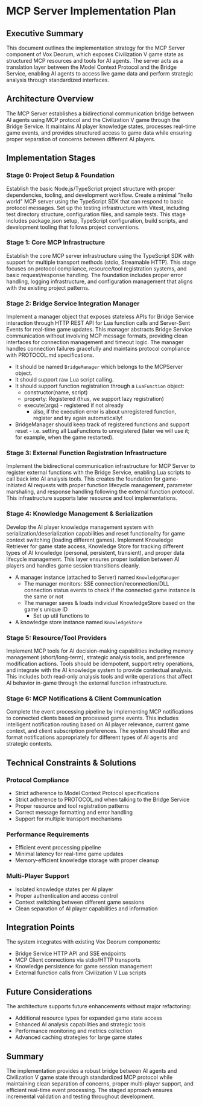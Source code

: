 # MCP Server Implementation Plan

## Executive Summary
This document outlines the implementation strategy for the MCP Server component of Vox Deorum, which exposes Civilization V game state as structured MCP resources and tools for AI agents. The server acts as a translation layer between the Model Context Protocol and the Bridge Service, enabling AI agents to access live game data and perform strategic analysis through standardized interfaces.

## Architecture Overview
The MCP Server establishes a bidirectional communication bridge between AI agents using MCP protocol and the Civilization V game through the Bridge Service. It maintains AI player knowledge states, processes real-time game events, and provides structured access to game data while ensuring proper separation of concerns between different AI players.

## Implementation Stages

### Stage 0: Project Setup & Foundation
Establish the basic Node.js/TypeScript project structure with proper dependencies, tooling, and development workflow. Create a minimal "hello world" MCP server using the TypeScript SDK that can respond to basic protocol messages. Set up the testing infrastructure with Vitest, including test directory structure, configuration files, and sample tests. This stage includes package.json setup, TypeScript configuration, build scripts, and development tooling that follows project conventions.

### Stage 1: Core MCP Infrastructure
Establish the core MCP server infrastructure using the TypeScript SDK with support for multiple transport methods (stdio, Streamable HTTP). This stage focuses on protocol compliance, resource/tool registration systems, and basic request/response handling. The foundation includes proper error handling, logging infrastructure, and configuration management that aligns with the existing project patterns.

### Stage 2: Bridge Service Integration Manager
Implement a manager object that exposes stateless APIs for Bridge Service interaction through HTTP REST API for Lua function calls and Server-Sent Events for real-time game updates. This manager abstracts Bridge Service communication without involving MCP message formats, providing clean interfaces for connection management and timeout logic. The manager handles connection failures gracefully and maintains protocol compliance with PROTOCOL.md specifications.
- It should be named `BridgeManager` which belongs to the MCPServer object.
- It should support raw Lua script calling.
- It should support function registration through a `LuaFunction` object:
  - constructor(name, script)
  - property: Registered (thus, we support lazy registration)
  - execute(args) - registered if not already
    - also, if the execution error is about unregistered function, register and try again automatically!
- BridgeManager should keep track of registered functions and support reset - i.e. setting all LuaFunctions to unregistered (later we will use it; for example, when the game restarted).

### Stage 3: External Function Registration Infrastructure
Implement the bidirectional communication infrastructure for MCP Server to register external functions with the Bridge Service, enabling Lua scripts to call back into AI analysis tools. This creates the foundation for game-initiated AI requests with proper function lifecycle management, parameter marshaling, and response handling following the external function protocol. This infrastructure supports later resource and tool implementations.

### Stage 4: Knowledge Management & Serialization
Develop the AI player knowledge management system with serialization/deserialization capabilities and reset functionality for game context switching (loading different games). Implement Knowledge Retriever for game state access, Knowledge Store for tracking different types of AI knowledge (personal, persistent, transient), and proper data lifecycle management. This layer ensures proper isolation between AI players and handles game session transitions cleanly.
- A manager instance (attached to Server) named `KnowledgeManager`
  - The manager monitors: SSE connection/reconnection/DLL connection status events to check if the connected game instance is the same or not
  - The manager saves & loads individual KnowledgeStore based on the game's unique ID
    - Set up util functions to 
- A knowledge store instance named `KnowledgeStore`

### Stage 5: Resource/Tool Providers
Implement MCP tools for AI decision-making capabilities including memory management (short/long-term), strategic analysis tools, and preference modification actions. Tools should be idempotent, support retry operations, and integrate with the AI knowledge system to provide contextual analysis. This includes both read-only analysis tools and write operations that affect AI behavior in-game through the external function infrastructure.

### Stage 6: MCP Notifications & Client Communication
Complete the event processing pipeline by implementing MCP notifications to connected clients based on processed game events. This includes intelligent notification routing based on AI player relevance, current game context, and client subscription preferences. The system should filter and format notifications appropriately for different types of AI agents and strategic contexts.

## Technical Constraints & Solutions

### Protocol Compliance
- Strict adherence to Model Context Protocol specifications
- Strict adherence to PROTOCOL.md when talking to the Bridge Service
- Proper resource and tool registration patterns
- Correct message formatting and error handling
- Support for multiple transport mechanisms

### Performance Requirements
- Efficient event processing pipeline
- Minimal latency for real-time game updates
- Memory-efficient knowledge storage with proper cleanup

### Multi-Player Support
- Isolated knowledge states per AI player
- Proper authentication and access control
- Context switching between different game sessions
- Clean separation of AI player capabilities and information

## Integration Points
The system integrates with existing Vox Deorum components:
- Bridge Service HTTP API and SSE endpoints
- MCP Client connections via stdio/HTTP transports
- Knowledge persistence for game session management
- External function calls from Civilization V Lua scripts

## Future Considerations
The architecture supports future enhancements without major refactoring:
- Additional resource types for expanded game state access
- Enhanced AI analysis capabilities and strategic tools
- Performance monitoring and metrics collection
- Advanced caching strategies for large game states

## Summary
The implementation provides a robust bridge between AI agents and Civilization V game state through standardized MCP protocol while maintaining clean separation of concerns, proper multi-player support, and efficient real-time event processing. The staged approach ensures incremental validation and testing throughout development.